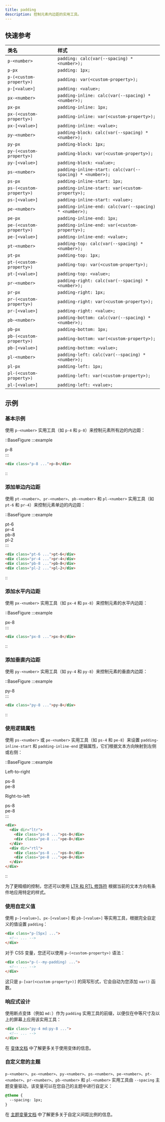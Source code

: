 ```yaml
---
title: padding
description: 控制元素内边距的实用工具。
---
```


## 快速参考

| 类名                      | 样式                                         |
| :------------------------ | :------------------------------------------- |
| `p-<number>`            | `padding: calc(var(--spacing) * <number>);`      |
| `p-px`                  | `padding: 1px;`                              |
| `p-(<custom-property>)` | `padding: var(<custom-property>);`              |
| `p-[<value>]`           | `padding: <value>;`                             |
| `px-<number>`           | `padding-inline: calc(var(--spacing) * <number>);` |
| `px-px`                 | `padding-inline: 1px;`                         |
| `px-(<custom-property>)` | `padding-inline: var(<custom-property>);`         |
| `px-[<value>]`          | `padding-inline: <value>;`                        |
| `py-<number>`           | `padding-block: calc(var(--spacing) * <number>);`  |
| `py-px`                 | `padding-block: 1px;`                            |
| `py-(<custom-property>)` | `padding-block: var(<custom-property>);`            |
| `py-[<value>]`          | `padding-block: <value>;`                           |
| `ps-<number>`           | `padding-inline-start: calc(var(--spacing) * <number>);` |
| `ps-px`                 | `padding-inline-start: 1px;`                     |
| `ps-(<custom-property>)` | `padding-inline-start: var(<custom-property>);`     |
| `ps-[<value>]`          | `padding-inline-start: <value>;`                    |
| `pe-<number>`           | `padding-inline-end: calc(var(--spacing) * <number>);` |
| `pe-px`                 | `padding-inline-end: 1px;`                       |
| `pe-(<custom-property>)` | `padding-inline-end: var(<custom-property>);`       |
| `pe-[<value>]`          | `padding-inline-end: <value>;`                      |
| `pt-<number>`           | `padding-top: calc(var(--spacing) * <number>);`    |
| `pt-px`                 | `padding-top: 1px;`                              |
| `pt-(<custom-property>)` | `padding-top: var(<custom-property>);`              |
| `pt-[<value>]`          | `padding-top: <value>;`                             |
| `pr-<number>`           | `padding-right: calc(var(--spacing) * <number>);`  |
| `pr-px`                 | `padding-right: 1px;`                            |
| `pr-(<custom-property>)` | `padding-right: var(<custom-property>);`            |
| `pr-[<value>]`          | `padding-right: <value>;`                           |
| `pb-<number>`           | `padding-bottom: calc(var(--spacing) * <number>);` |
| `pb-px`                 | `padding-bottom: 1px;`                           |
| `pb-(<custom-property>)` | `padding-bottom: var(<custom-property>);`           |
| `pb-[<value>]`          | `padding-bottom: <value>;`                          |
| `pl-<number>`           | `padding-left: calc(var(--spacing) * <number>);`   |
| `pl-px`                 | `padding-left: 1px;`                             |
| `pl-(<custom-property>)` | `padding-left: var(<custom-property>);`             |
| `pl-[<value>]`          | `padding-left: <value>;`                            |

## 示例

### 基本示例

使用 `p-<number>` 实用工具（如 `p-4` 和 `p-8`）来控制元素所有边的内边距：

::BaseFigure
:::example
<div class="flex justify-center font-mono text-sm leading-6 font-bold text-white">
  <div class="relative rounded-lg bg-violet-500 p-8">
    <Stripes noColor class="absolute inset-0 rounded-lg text-white/50"></Stripes>
    <div class="relative bg-violet-500 p-4">p-8</div>
  </div>
</div>
:::

```html
<div class="p-8 ...">p-8</div>
```
::

### 添加单边内边距

使用 `pt-<number>`、`pr-<number>`、`pb-<number>` 和 `pl-<number>` 实用工具（如 `pt-6` 和 `pr-4`）来控制元素单边的内边距：

::BaseFigure
:::example
<div class="-mx-5 flex flex-wrap items-start justify-center font-mono text-sm leading-6 font-bold text-white">
  <div class="flex items-start">
    <div class="flex-none px-5">
      <div class="overflow-hidden rounded-lg bg-purple-500">
        <Stripes noColor class="h-6 w-full rounded-t-lg text-white/50"></Stripes>
        <div class="p-4">pt-6</div>
      </div>
    </div>
    <div class="flex-none px-5 pt-6">
      <div class="flex overflow-hidden rounded-lg bg-purple-500">
        <div class="flex-none p-4">pr-4</div>
        <Stripes noColor class="min-h-full w-4 flex-none rounded-r-lg text-white/50"></Stripes>
      </div>
    </div>
  </div>
  <div class="flex items-start">
    <div class="flex-none px-5 pt-6">
      <div class="overflow-hidden rounded-lg bg-purple-500">
        <div class="p-4">pb-8</div>
        <Stripes noColor class="h-8 w-full rounded-b-lg text-white/50"></Stripes>
      </div>
    </div>
    <div class="flex-none px-5 pt-6">
      <div class="flex overflow-hidden rounded-lg bg-purple-500">
        <Stripes noColor class="min-h-full w-2 flex-none rounded-l-lg text-white/50"></Stripes>
        <div class="flex-none p-4">pl-2</div>
      </div>
    </div>
  </div>
</div>
:::

```html
<div class="pt-6 ...">pt-6</div>
<div class="pr-4 ...">pr-4</div>
<div class="pb-8 ...">pb-8</div>
<div class="pl-2 ...">pl-2</div>
```
::

### 添加水平内边距

使用 `px-<number>` 实用工具（如 `px-4` 和 `px-8`）来控制元素的水平内边距：

::BaseFigure
:::example
<div class="flex justify-center font-mono text-sm leading-6 font-bold text-white">
  <div class="flex overflow-hidden rounded-lg bg-indigo-500">
    <Stripes noColor class="h-full w-8 flex-none rounded-l-lg text-white/50"></Stripes>
    <div class="p-4">px-8</div>
    <Stripes noColor class="h-full w-8 flex-none rounded-r-lg text-white/50"></Stripes>
  </div>
</div>
:::

```html
<div class="px-8 ...">px-8</div>
```
::

### 添加垂直内边距

使用 `py-<number>` 实用工具（如 `py-4` 和 `py-8`）来控制元素的垂直内边距：

::BaseFigure
:::example
<div class="flex justify-center font-mono text-sm leading-6 font-bold text-white">
  <div class="overflow-hidden rounded-lg bg-pink-500">
    <Stripes noColor class="h-8 w-full flex-none rounded-t-lg text-white/50"></Stripes>
    <div class="p-4">py-8</div>
    <Stripes noColor class="h-8 w-full flex-none rounded-b-lg text-white/50"></Stripes>
  </div>
</div>
:::

```html
<div class="py-8 ...">py-8</div>
```
::

### 使用逻辑属性

使用 `ps-<number>` 或 `pe-<number>` 实用工具（如 `ps-4` 和 `pe-8`）来设置 `padding-inline-start` 和 `padding-inline-end` 逻辑属性，它们根据文本方向映射到左侧或右侧：

::BaseFigure
:::example
<div class="grid grid-cols-2 place-items-center gap-x-4">
  <div class="flex flex-col items-start gap-y-4">
    <p class="text-sm font-medium">Left-to-right</p>
    <div class="flex overflow-hidden rounded-lg bg-indigo-500 font-mono text-sm leading-6 font-bold text-white">
      <Stripes noColor class="min-h-full w-8 rounded-s-lg text-white/50"></Stripes>
      <div class="p-4">ps-8</div>
    </div>
    <div class="mt-4 flex overflow-hidden rounded-lg bg-indigo-500 font-mono text-sm leading-6 font-bold text-white">
      <div class="p-4">pe-8</div>
      <Stripes noColor class="min-h-full w-8 rounded-e-lg text-white/50"></Stripes>
    </div>
  </div>
  <div class="flex flex-col items-end gap-y-4">
    <p class="text-sm font-medium">Right-to-left</p>
    <div class="flex overflow-hidden rounded-lg bg-indigo-500 font-mono text-sm leading-6 font-bold text-white">
      <div class="p-4">ps-8</div>
      <Stripes noColor class="min-h-full w-8 rounded-e-lg text-white/50"></Stripes>
    </div>
    <div class="mt-4 flex overflow-hidden rounded-lg bg-indigo-500 font-mono text-sm leading-6 font-bold text-white">
      <Stripes noColor class="min-h-full w-8 rounded-s-lg text-white/50"></Stripes>
      <div class="p-4">pe-8</div>
    </div>
  </div>
</div>
:::

```html
<div>
  <div dir="ltr">
    <div class="ps-8 ...">ps-8</div>
    <div class="pe-8 ...">pe-8</div>
  </div>
  <div dir="rtl">
    <div class="ps-8 ...">ps-8</div>
    <div class="pe-8 ...">pe-8</div>
  </div>
</div>
```
::

为了更精细的控制，您还可以使用 [LTR 和 RTL 修饰符](https://tailwindcss.com/docs/configuration#rtl-and-ltr) 根据当前的文本方向有条件地应用特定的样式。

### 使用自定义值

使用 `p-[<value>]`、`px-[<value>]` 和 `pb-[<value>]` 等实用工具，根据完全自定义的值设置 `padding`：

```html
<div class="p-[5px] ...">
  <!-- ... -->
</div>
```

对于 CSS 变量，您还可以使用 `p-(<custom-property>)` 语法：

```html
<div class="p-(--my-padding) ...">
  <!-- ... -->
</div>
```

这只是 `p-[var(<custom-property>)]` 的简写形式，它会自动为您添加 `var()` 函数。

### 响应式设计

使用断点变体（例如 `md:`）作为 `padding` 实用工具的前缀，以便仅在中等尺寸及以上的屏幕上应用该实用工具：

```html
<div class="py-4 md:py-8 ...">
  <!-- ... -->
</div>
```

在 [变体文档](https://tailwindcss.com/docs/responsive-design) 中了解更多关于使用变体的信息。

### 自定义您的主题

`p-<number>`、`px-<number>`、`py-<number>`、`ps-<number>`、`pe-<number>`、`pt-<number>`、`pr-<number>`、`pb-<number>` 和 `pl-<number>` 实用工具由 `--spacing` 主题变量驱动，该变量可以在您自己的主题中进行自定义：

```css {2}
@theme {
  --spacing: 1px;
}
```

在 [主题变量文档](https://tailwindcss.com/docs/theme#spacing) 中了解更多关于自定义间距比例的信息。
